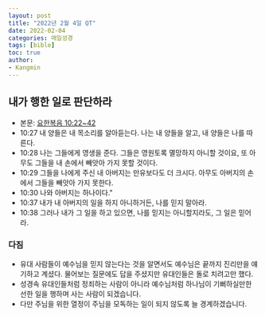 ```yaml
---
layout: post
title: "2022년 2월 4일 QT"
date: 2022-02-04
categories: 매일성경
tags: [bible]
toc: true
author:
- Kangmin
---
```


## 내가 행한 일로 판단하라
- 본문: [요한복음 10:22~42](https://www.bskorea.or.kr/bible/korbibReadpage.php?version=SAENEW&book=jhn&chap=10&sec=22&cVersion=&fontSize=15px&fontWeight=normal#focus)
- 10:27 내 양들은 내 목소리를 알아듣는다. 나는 내 양들을 알고, 내 양들은 나를 따른다.
- 10:28 나는 그들에게 영생을 준다. 그들은 영원토록 멸망하지 아니할 것이요, 또 아무도 그들을 내 손에서 빼앗아 가지 못할 것이다.
- 10:29 그들을 나에게 주신 내 아버지는 만유보다도 더 크시다. 아무도 아버지의 손에서 그들을 빼앗아 가지 못한다.
- 10:30 나와 아버지는 하나이다."
- 10:37 내가 내 아버지의 일을 하지 아니하거든, 나를 믿지 말아라.
- 10:38 그러나 내가 그 일을 하고 있으면, 나를 믿지는 아니할지라도, 그 일은 믿어라.

### 다짐
- 유대 사람들이 예수님을 믿지 않는다는 것을 알면서도 예수님은 끝까지 진리만을 얘기하고 계셨다. 물어보는 질문에도 답을 주셨지만 유대인들은 돌로 치려고만 했다.
- 성경속 유대인들처럼 정죄하는 사람이 아니라 예수님처럼 하나님이 기뻐하실만한 선한 일을 행하며 사는 사람이 되겠습니다.
- 다만 주님을 위한 열정이 주님을 모독하는 일이 되지 않도록 늘 경계하겠습니다.
